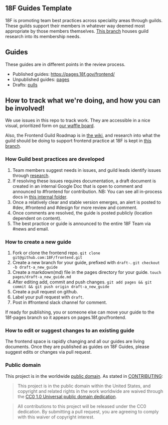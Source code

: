 ## 18F Guides Template

18F is promoting team best practices across speciality areas through guilds. These guilds support their members in whatever way deemed most appropriate by those members themselves. [This branch](https://github.com/18F/frontend/tree/research) houses guild research into its membership needs.

## Guides
These guides are in different points in the review process.

- Published guides: https://pages.18f.gov/frontend/
- Unpublished guides: [pages](pages/)
- Drafts: [pulls](https://github.com/18F/frontend/pulls?q=is%3Aopen+label%3Adraft+is%3Apr)

## How to track what we're doing, and how you can be involved!

We use issues in this repo to track work. They are accessible in a nice visual, prioritized form on [our waffle board](https://waffle.io/18F/frontend).

Also, the Frontend Guild Roadmap is in [the wiki](https://github.com/18F/frontend/wiki), and research into what the guild should be doing to support frontend practice at 18F is kept in [this branch](https://github.com/18F/frontend/tree/research).

### How Guild best practices are developed

1. Team members suggest needs in issues, and guild leads identify issues through [research](https://github.com/18F/frontend/tree/research).
2. If resolving these issues requires documentation, a draft document is created in an internal Google Doc that is open to comment and announced to #frontend for contribution. NB: You can see all in-process docs in [this internal folder](https://drive.google.com/drive/u/1/#folders/0B84F26FpUP0lR1B2VVNGSi1MMVk/0B0C6PKlzps2JV3pqX3NJdm5WejA/0B5HeQa_YQ6-VTTlkVEFNZ2VWZEU/0B2CjDILjK8_jfmp1c2ZJM2d0eEtGSHFEeS1CenlHWEQ0S01jcWJfZXNObElUQV9Yei0wZ2s).
3. Once a relatively clear and stable version emerges, an alert is posted to #dev, #frontend and #design for more review and comment.
4. Once comments are resolved, the guide is posted publicly (location dependent on content).
5. The best practice or guide is announced to the entire 18F Team via #news and email.

### How to create a new guide

1. Fork or clone the frontend repo. `git clone git@github.com:18F/frontend.git`
2. Create a new branch for your guide, prefixed with `draft-`. `git checkout -b draft-a_new_guide`
3. Create a markdown(md) file in the pages directory for your guide. `touch pages/draft-a_new_guide.md`
4. After editing add, commit and push changes. `git add pages && git commit && git push origin draft-a_new_guide`
5. Create a pull request on github.
6. Label your pull request with `draft`.
7. Post in #frontend slack channel for comment.

If ready for publishing, you or someone else can move your guide to the 18f-pages branch so it appears on pages.18f.gov/frontend.

### How to edit or suggest changes to an existing guide

The frontend space is rapidly changing and all our guides are living documents. Once they are published as guides on 18F Guides, please suggest edits or changes via pull request.

### Public domain

This project is in the worldwide [public domain](LICENSE.md). As stated in [CONTRIBUTING](CONTRIBUTING.md):

> This project is in the public domain within the United States, and copyright and related rights in the work worldwide are waived through the [CC0 1.0 Universal public domain dedication](https://creativecommons.org/publicdomain/zero/1.0/).

> All contributions to this project will be released under the CC0
>dedication. By submitting a pull request, you are agreeing to comply
>with this waiver of copyright interest.
